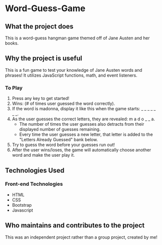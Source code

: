 # Word-Guess-Game

## What the project does
This is a word-guess hangman game themed off of Jane Austen and her books. 

## Why the project is useful
This is a fun game to test your knowledge of Jane Austen words and phrases! It utilizes JavaScript functions, math, and event listeners.

### To Play
1. Press any key to get started!
2. Wins: (# of times user guessed the word correctly).
3. If the word is madonna, display it like this when the game starts: _ _ _ _ _ _ _.
4. As the user guesses the correct letters, they are revealed: m a d o _  _ a.
    * The number of times the user guesses also detracts from their displayed number of guesses remaining.
    * Every time the user guesses a new letter, that letter is added to the "Letters Already Guessed" bank below.
5. Try to guess the word before your guesses run out!
6. After the user wins/loses, the game will automatically choose another word and make the user play it.

## Technologies Used
### Front-end Technologies 
* HTML
* CSS
* Bootstrap
* Javascript  

## Who maintains and contributes to the project
This was an independent project rather than a group project, created by me!
